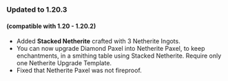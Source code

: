 ### Updated to **1.20.3**
#### **(compatible with 1.20 - 1.20.2)**

* Added **Stacked Netherite** crafted with 3 Netherite Ingots.
* You can now upgrade Diamond Paxel into Netherite Paxel, to keep enchantments, in a smithing table using Stacked Netherite. Require only one Netherite Upgrade Template.
* Fixed that Netherite Paxel was not fireproof.

